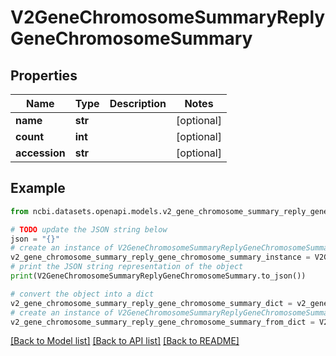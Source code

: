 # V2GeneChromosomeSummaryReplyGeneChromosomeSummary


## Properties

Name | Type | Description | Notes
------------ | ------------- | ------------- | -------------
**name** | **str** |  | [optional] 
**count** | **int** |  | [optional] 
**accession** | **str** |  | [optional] 

## Example

```python
from ncbi.datasets.openapi.models.v2_gene_chromosome_summary_reply_gene_chromosome_summary import V2GeneChromosomeSummaryReplyGeneChromosomeSummary

# TODO update the JSON string below
json = "{}"
# create an instance of V2GeneChromosomeSummaryReplyGeneChromosomeSummary from a JSON string
v2_gene_chromosome_summary_reply_gene_chromosome_summary_instance = V2GeneChromosomeSummaryReplyGeneChromosomeSummary.from_json(json)
# print the JSON string representation of the object
print(V2GeneChromosomeSummaryReplyGeneChromosomeSummary.to_json())

# convert the object into a dict
v2_gene_chromosome_summary_reply_gene_chromosome_summary_dict = v2_gene_chromosome_summary_reply_gene_chromosome_summary_instance.to_dict()
# create an instance of V2GeneChromosomeSummaryReplyGeneChromosomeSummary from a dict
v2_gene_chromosome_summary_reply_gene_chromosome_summary_from_dict = V2GeneChromosomeSummaryReplyGeneChromosomeSummary.from_dict(v2_gene_chromosome_summary_reply_gene_chromosome_summary_dict)
```
[[Back to Model list]](../README.md#documentation-for-models) [[Back to API list]](../README.md#documentation-for-api-endpoints) [[Back to README]](../README.md)


